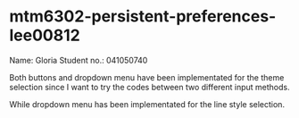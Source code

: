 # mtm6302-persistent-preferences-lee00812
Name: Gloria
Student no.: 041050740

Both buttons and dropdown menu have been implementated for the theme selection since I want to try the codes between two different input methods. 

While dropdown menu has been implementated for the line style selection. 